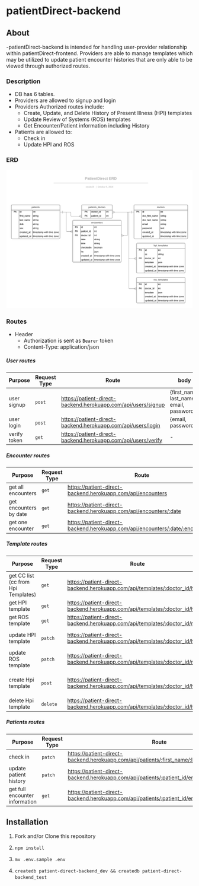 # patientDirect-backend

## About
  -patientDirect-backend is intended for handling user-provider relationship within patientDirect-frontend. Providers are able to manage templates which may be utilized to update patient encounter histories that are only able to be viewed through authorized routes.

### Description
  - DB has 6 tables.
  - Providers are allowed to signup and login
  - Providers Authorized routes include:
    - Create, Update, and Delete History of Present Illness (HPI) templates
    - Update Review of Systems (ROS) templates
    - Get Encounter/Patient information including History
  - Patients are allowed to:
    - Check in
    - Update HPI and ROS

### ERD

  ![erd](./src/db/patientDirect_ERD.png)

### Routes

  - Header
    - Authorization is sent as `Bearer` token
    - Content-Type: application/json


##### User routes

| Purpose | Request Type | Route | body | Authorization |
| --- | --- | --- | --- | --- |
| user signup | `post` | https://patient-direct-backend.herokuapp.com/api/users/signup |  {first_name, last_name, email, password} | - |
| user login | `post` | https://patient-direct-backend.herokuapp.com/api/users/login  | {email, password} | required |
| verify token | `get` | https://patient-direct-backend.herokuapp.com/api/users/verify  | - | required |

##### Encounter routes

| Purpose | Request Type | Route | body | Authorization |
| --- | --- | --- | --- | --- |
| get all encounters | `get` | https://patient-direct-backend.herokuapp.com/api/encounters | - | required |
| get encounters by date | `get` | https://patient-direct-backend.herokuapp.com/api/encounters/:date | - | required |
| get one encounter | `get` | https://patient-direct-backend.herokuapp.com/api/encounters/:date/:encounter_id | - | required |

##### Template routes

| Purpose | Request Type | Route | body | Authorization |
| --- | --- | --- | --- | --- |
| get CC list (cc from Hpi Templates)| `get` | https://patient-direct-backend.herokuapp.com/api/templates/:doctor_id/hpi | - | - |
| get HPI template | `get` | https://patient-direct-backend.herokuapp.com/api/templates/:doctor_id/hpi/:cc | - | - |
| get ROS template | `get` | https://patient-direct-backend.herokuapp.com/api/templates/:doctor_id/ros | - | - |
| update HPI template | `patch` | https://patient-direct-backend.herokuapp.com/api/templates/:doctor_id/hpi/:cc | { template:{} } | required |
| update ROS template | `patch` | https://patient-direct-backend.herokuapp.com/api/templates/:doctor_id/ros | { template:{} } | required |
| create Hpi template | `post` | https://patient-direct-backend.herokuapp.com/api/templates/:doctor_id/hpi | { cc, doctor_id, template:{} } | required |
| delete Hpi template | `delete` | https://patient-direct-backend.herokuapp.com/api/templates/:doctor_id/hpi/:cc | - | required |

##### Patients routes

| Purpose | Request Type | Route | body | Authorization |
| --- | --- | --- | --- | --- |
| check in | `patch` | https://patient-direct-backend.herokuapp.com/api/patients/:first_name/:last_name/:dob/:today | - | - |
| update patient history | `patch` | https://patient-direct-backend.herokuapp.com/api/patients/:patient_id/encounters/:encounter_id | { hx:{} } | - |
| get full encounter information | `get` | https://patient-direct-backend.herokuapp.com/api/patients/:patient_id/encounters/:encounter_id | - | - (will be secured) |

## Installation

1. Fork and/or Clone this repository

1. `npm install`

1. `mv .env.sample .env`

1. `createdb patient-direct-backend_dev && createdb patient-direct-backend_test`
